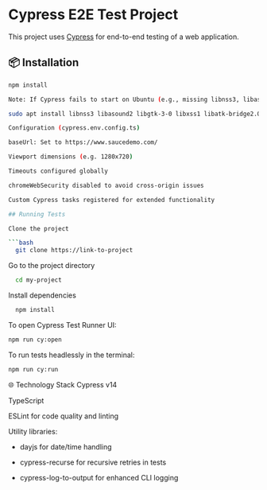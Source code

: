 # Cypress E2E Test Project

This project uses [Cypress](https://www.cypress.io/) for end-to-end testing of a web application.

## 📦 Installation

````bash
npm install

Note: If Cypress fails to start on Ubuntu (e.g., missing libnss3, libasound2, etc.), install the following packages:

sudo apt install libnss3 libasound2 libgtk-3-0 libxss1 libatk-bridge2.0-0 libdrm2 libxshmfence1 libxdamage1 libgbm1

Configuration (cypress.env.config.ts)

baseUrl: Set to https://www.saucedemo.com/

Viewport dimensions (e.g. 1280x720)

Timeouts configured globally

chromeWebSecurity disabled to avoid cross-origin issues

Custom Cypress tasks registered for extended functionality

## Running Tests

Clone the project

```bash
  git clone https://link-to-project
````

Go to the project directory

```bash
  cd my-project
```

Install dependencies

```bash
  npm install
```

To open Cypress Test Runner UI:

```bash
npm run cy:open
```

To run tests headlessly in the terminal:

```bash
npm run cy:run
```

🌐 Technology Stack
Cypress v14

TypeScript

ESLint for code quality and linting

Utility libraries:

- dayjs for date/time handling

- cypress-recurse for recursive retries in tests

- cypress-log-to-output for enhanced CLI logging
